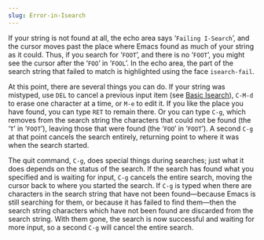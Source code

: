 ```yaml
---
slug: Error-in-Isearch
---
```


If your string is not found at all, the echo area says ‘`Failing I-Search`’, and the cursor moves past the place where Emacs found as much of your string as it could. Thus, if you search for ‘`FOOT`’, and there is no ‘`FOOT`’, you might see the cursor after the ‘`FOO`’ in ‘`FOOL`’. In the echo area, the part of the search string that failed to match is highlighted using the face `isearch-fail`.

At this point, there are several things you can do. If your string was mistyped, use `DEL` to cancel a previous input item (see [Basic Isearch](/docs/emacs/Basic-Isearch)), `C-M-d` to erase one character at a time, or `M-e` to edit it. If you like the place you have found, you can type `RET` to remain there. Or you can type `C-g`, which removes from the search string the characters that could not be found (the ‘`T`’ in ‘`FOOT`’), leaving those that were found (the ‘`FOO`’ in ‘`FOOT`’). A second `C-g` at that point cancels the search entirely, returning point to where it was when the search started.

The quit command, `C-g`, does special things during searches; just what it does depends on the status of the search. If the search has found what you specified and is waiting for input, `C-g` cancels the entire search, moving the cursor back to where you started the search. If `C-g` is typed when there are characters in the search string that have not been found—because Emacs is still searching for them, or because it has failed to find them—then the search string characters which have not been found are discarded from the search string. With them gone, the search is now successful and waiting for more input, so a second `C-g` will cancel the entire search.

